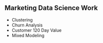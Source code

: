 ## Marketing Data Science Work
* Clustering
* Churn Analysis
* Customer 120 Day Value
* Mixed Modeling